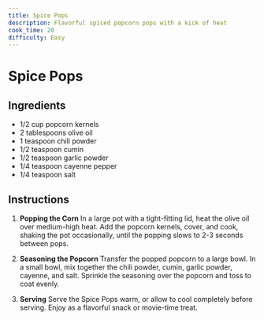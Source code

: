 ```yaml
---
title: Spice Pops
description: Flavorful spiced popcorn pops with a kick of heat
cook_time: 20
difficulty: Easy
---
```


# Spice Pops

## Ingredients

- 1/2 cup popcorn kernels
- 2 tablespoons olive oil
- 1 teaspoon chili powder
- 1/2 teaspoon cumin
- 1/2 teaspoon garlic powder
- 1/4 teaspoon cayenne pepper
- 1/4 teaspoon salt

## Instructions

1. **Popping the Corn** In a large pot with a tight-fitting lid, heat the olive oil over medium-high heat. Add the popcorn kernels, cover, and cook, shaking the pot occasionally, until the popping slows to 2-3 seconds between pops.

2. **Seasoning the Popcorn** Transfer the popped popcorn to a large bowl. In a small bowl, mix together the chili powder, cumin, garlic powder, cayenne, and salt. Sprinkle the seasoning over the popcorn and toss to coat evenly.

3. **Serving** Serve the Spice Pops warm, or allow to cool completely before serving. Enjoy as a flavorful snack or movie-time treat.